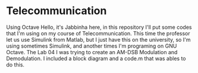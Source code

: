 # Telecommunication
Using Octave
Hello, it's Jabbinha here, in this repository I'll put some codes that I'm using on my course of Telecommunication.
This time the professor let us use Simulink from Matlab, but I just have this on the university, so I'm using sometimes Simulink, and another times I'm programing on GNU Octave.
The Lab 04 I was trying to create an AM-DSB Modulation and Demodulation. I included a block diagram and a code.m that was ables to do this.
